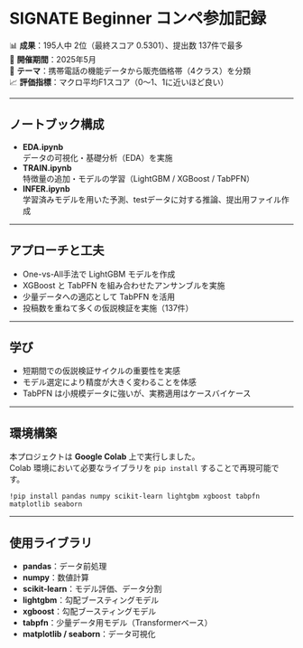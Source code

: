 # SIGNATE Beginner コンペ参加記録

📊 **成果**：195人中 2位（最終スコア 0.5301）、提出数 137件で最多\
📅 **開催期間**：2025年5月\
📍 **テーマ**：携帯電話の機能データから販売価格帯（4クラス）を分類\
📈 **評価指標**：マクロ平均F1スコア（0～1、1に近いほど良い）

---
## ノートブック構成
* **EDA.ipynb**\
  データの可視化・基礎分析（EDA）を実施
* **TRAIN.ipynb**\
  特徴量の追加・モデルの学習（LightGBM / XGBoost / TabPFN）
* **INFER.ipynb**\
  学習済みモデルを用いた予測、testデータに対する推論、提出用ファイル作成
---
## アプローチと工夫
* One-vs-All手法で LightGBM モデルを作成
* XGBoost と TabPFN を組み合わせたアンサンブルを実施
* 少量データへの適応として TabPFN を活用
* 投稿数を重ねて多くの仮説検証を実施（137件）
---
## 学び
* 短期間での仮説検証サイクルの重要性を実感
* モデル選定により精度が大きく変わることを体感
* TabPFN は小規模データに強いが、実務適用はケースバイケース
---
## 環境構築
本プロジェクトは **Google Colab** 上で実行しました。\
Colab 環境において必要なライブラリを `pip install` することで再現可能です。
```
!pip install pandas numpy scikit-learn lightgbm xgboost tabpfn matplotlib seaborn
```
---
## 使用ライブラリ
* **pandas**：データ前処理
* **numpy**：数値計算
* **scikit-learn**：モデル評価、データ分割
* **lightgbm**：勾配ブースティングモデル
* **xgboost**：勾配ブースティングモデル
* **tabpfn**：少量データ用モデル（Transformerベース）
* **matplotlib / seaborn**：データ可視化
